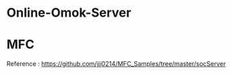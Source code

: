 # Online-Omok-Server
# MFC
Reference : https://github.com/jjj0214/MFC_Samples/tree/master/socServer
